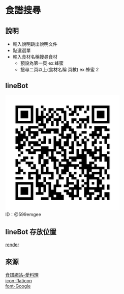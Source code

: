 # 食譜搜尋

## 說明

- 輸入說明跳出說明文件
- 點選選單
- 輸入食材名稱搜尋食材
  - 預設為第一頁 ex:蜂蜜
  - 搜尋二頁以上(食材名稱 頁數) ex:蜂蜜 2

## lineBot

![Qrcode](./599emgee.png)  
ID：@599emgee

## lineBot 存放位置

[render](https://render.com/)

## 來源

[食譜網站-愛料理](https://icook.tw/)  
[icon-flaticon](https://www.flaticon.com/)  
[font-Google](https://fonts.google.com/specimen/RocknRoll+One?query=RocknRoll&preview.text=%E4%BB%8A%E6%97%A5%E7%A4%BE%E7%BE%A4%E8%A9%B1%E9%A1%8C&preview.text_type=custom)
